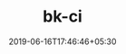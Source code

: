 ---
title: "bk-ci"
date: 2019-06-16T17:46:46+05:30
type: "organisations"
org_name: "Tencent"
repo_desc: "蓝鲸CI平台(BlueKing CI) "
repo_link: https://github.com/Tencent/bk-ci
---